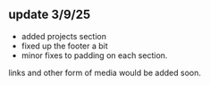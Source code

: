 ﻿## update 3/9/25

- added projects section
- fixed up the footer a bit
- minor fixes to padding on each section. 

links and other form of media would be added soon.

